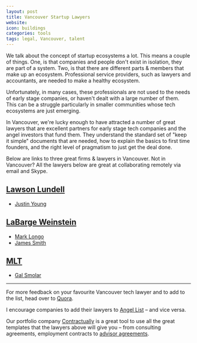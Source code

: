 ```yaml
---
layout: post
title: Vancouver Startup Lawyers
website: 
icon: buildings
categories: tools
tags: legal, Vancouver, talent
---
```

We talk about the concept of startup ecosystems a lot. This means a couple of things. One, is that companies and people don't exist in isolation, they are part of a system. Two, is that there are different parts & members that make up an ecosystem. Professional service providers, such as lawyers and accountants, are needed to make a healthy ecosystem.

Unfortunately, in many cases, these professionals are not used to the needs of early stage companies, or haven't dealt with a large number of them. This can be a struggle particularly in smaller communities whose tech ecosystems are just emerging.

In Vancouver, we're lucky enough to have attracted a number of great lawyers that are excellent partners for early stage tech companies and the angel investors that fund them. They understand the standard set of "keep it simple" documents that are needed, how to explain the basics to first time founders, and the right level of pragmatism to just get the deal done.

Below are links to three great firms & lawyers in Vancouver. Not in Vancouver? All the lawyers below are great at collaborating remotely via email and Skype.

## [Lawson Lundell][ll]
<!-- ![Lawson Lundell](/images/logos/lawsonlundell.png) -->

* [Justin Young]

## [LaBarge Weinstein][lw]
<!-- ![LaBarge Weinstein](/images/logos/labargeweinstein.png) -->

* [Mark Longo]
* [James Smith]

## [MLT][mlt]
<!-- ![Goodmans](/images/logos/mlt.gif) -->

* [Gal Smolar]

<hr />

For more feedback on your favourite Vancouver tech lawyer and to add to the list, head over to [Quora](http://www.quora.com/Startups-in-Vancouver/Who-are-the-best-startup-lawyers-in-Vancouver).

I encourage companies to add their lawyers to [Angel List] – and vice versa.

Our portfolio company [Contractually] is a great tool to use all the great templates that the lawyers above will give you – from consulting agreements, employment contracts to [advisor agreements](http://fullstack.ca/tools/courting-advisors-founders-guide).

<!-- Markdown footer links -->
[Contractually]:http://www.contractual.ly/
[ll]:http://www.lawsonlundell.com/
[lw]:http://www.lwlaw.com/
[mlt]:http://www.mlt.com/
[Justin Young]:https://angel.co/justin-young-1
[Gal Smolar]:https://angel.co/galsmolar
[Mark Longo]:https://angel.co/marklongo
[James Smith]:https://angel.co/james-smith-4
[Rubsun Ho]:https://angel.co/rubsun-ho
[Angel List]:http://angel.co


